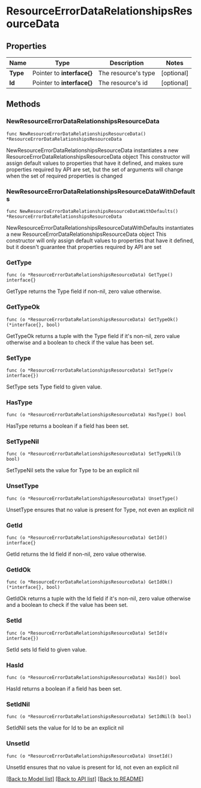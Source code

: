 # ResourceErrorDataRelationshipsResourceData

## Properties

Name | Type | Description | Notes
------------ | ------------- | ------------- | -------------
**Type** | Pointer to **interface{}** | The resource&#39;s type | [optional] 
**Id** | Pointer to **interface{}** | The resource&#39;s id | [optional] 

## Methods

### NewResourceErrorDataRelationshipsResourceData

`func NewResourceErrorDataRelationshipsResourceData() *ResourceErrorDataRelationshipsResourceData`

NewResourceErrorDataRelationshipsResourceData instantiates a new ResourceErrorDataRelationshipsResourceData object
This constructor will assign default values to properties that have it defined,
and makes sure properties required by API are set, but the set of arguments
will change when the set of required properties is changed

### NewResourceErrorDataRelationshipsResourceDataWithDefaults

`func NewResourceErrorDataRelationshipsResourceDataWithDefaults() *ResourceErrorDataRelationshipsResourceData`

NewResourceErrorDataRelationshipsResourceDataWithDefaults instantiates a new ResourceErrorDataRelationshipsResourceData object
This constructor will only assign default values to properties that have it defined,
but it doesn't guarantee that properties required by API are set

### GetType

`func (o *ResourceErrorDataRelationshipsResourceData) GetType() interface{}`

GetType returns the Type field if non-nil, zero value otherwise.

### GetTypeOk

`func (o *ResourceErrorDataRelationshipsResourceData) GetTypeOk() (*interface{}, bool)`

GetTypeOk returns a tuple with the Type field if it's non-nil, zero value otherwise
and a boolean to check if the value has been set.

### SetType

`func (o *ResourceErrorDataRelationshipsResourceData) SetType(v interface{})`

SetType sets Type field to given value.

### HasType

`func (o *ResourceErrorDataRelationshipsResourceData) HasType() bool`

HasType returns a boolean if a field has been set.

### SetTypeNil

`func (o *ResourceErrorDataRelationshipsResourceData) SetTypeNil(b bool)`

 SetTypeNil sets the value for Type to be an explicit nil

### UnsetType
`func (o *ResourceErrorDataRelationshipsResourceData) UnsetType()`

UnsetType ensures that no value is present for Type, not even an explicit nil
### GetId

`func (o *ResourceErrorDataRelationshipsResourceData) GetId() interface{}`

GetId returns the Id field if non-nil, zero value otherwise.

### GetIdOk

`func (o *ResourceErrorDataRelationshipsResourceData) GetIdOk() (*interface{}, bool)`

GetIdOk returns a tuple with the Id field if it's non-nil, zero value otherwise
and a boolean to check if the value has been set.

### SetId

`func (o *ResourceErrorDataRelationshipsResourceData) SetId(v interface{})`

SetId sets Id field to given value.

### HasId

`func (o *ResourceErrorDataRelationshipsResourceData) HasId() bool`

HasId returns a boolean if a field has been set.

### SetIdNil

`func (o *ResourceErrorDataRelationshipsResourceData) SetIdNil(b bool)`

 SetIdNil sets the value for Id to be an explicit nil

### UnsetId
`func (o *ResourceErrorDataRelationshipsResourceData) UnsetId()`

UnsetId ensures that no value is present for Id, not even an explicit nil

[[Back to Model list]](../README.md#documentation-for-models) [[Back to API list]](../README.md#documentation-for-api-endpoints) [[Back to README]](../README.md)


